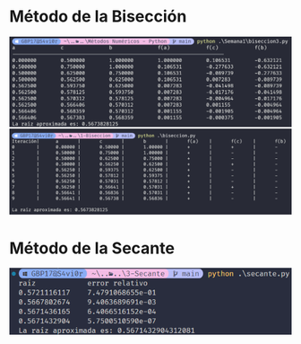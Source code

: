 # Método de la Bisección

![biseccion](Semana1/img/biseccion.png)
![biseccion+-](Semana1/img/biseccion+-.png)

# Método de la Secante 

![secante](Semana2/img/secante.png)
